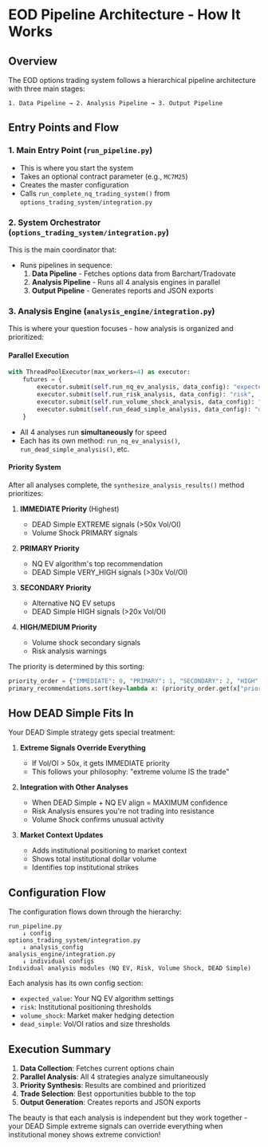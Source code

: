 # EOD Pipeline Architecture - How It Works

## Overview

The EOD options trading system follows a hierarchical pipeline architecture with three main stages:

```
1. Data Pipeline → 2. Analysis Pipeline → 3. Output Pipeline
```

## Entry Points and Flow

### 1. **Main Entry Point** (`run_pipeline.py`)
- This is where you start the system
- Takes an optional contract parameter (e.g., `MC7M25`)
- Creates the master configuration
- Calls `run_complete_nq_trading_system()` from `options_trading_system/integration.py`

### 2. **System Orchestrator** (`options_trading_system/integration.py`)
This is the main coordinator that:
- Runs pipelines in sequence:
  1. **Data Pipeline** - Fetches options data from Barchart/Tradovate
  2. **Analysis Pipeline** - Runs all 4 analysis engines in parallel
  3. **Output Pipeline** - Generates reports and JSON exports

### 3. **Analysis Engine** (`analysis_engine/integration.py`)
This is where your question focuses - how analysis is organized and prioritized:

#### Parallel Execution
```python
with ThreadPoolExecutor(max_workers=4) as executor:
    futures = {
        executor.submit(self.run_nq_ev_analysis, data_config): "expected_value",
        executor.submit(self.run_risk_analysis, data_config): "risk",
        executor.submit(self.run_volume_shock_analysis, data_config): "volume_shock",
        executor.submit(self.run_dead_simple_analysis, data_config): "dead_simple"
    }
```
- All 4 analyses run **simultaneously** for speed
- Each has its own method: `run_nq_ev_analysis()`, `run_dead_simple_analysis()`, etc.

#### Priority System
After all analyses complete, the `synthesize_analysis_results()` method prioritizes:

1. **IMMEDIATE Priority** (Highest)
   - DEAD Simple EXTREME signals (>50x Vol/OI)
   - Volume Shock PRIMARY signals

2. **PRIMARY Priority**
   - NQ EV algorithm's top recommendation
   - DEAD Simple VERY_HIGH signals (>30x Vol/OI)

3. **SECONDARY Priority**
   - Alternative NQ EV setups
   - DEAD Simple HIGH signals (>20x Vol/OI)

4. **HIGH/MEDIUM Priority**
   - Volume shock secondary signals
   - Risk analysis warnings

The priority is determined by this sorting:
```python
priority_order = {"IMMEDIATE": 0, "PRIMARY": 1, "SECONDARY": 2, "HIGH": 3, "MEDIUM": 4}
primary_recommendations.sort(key=lambda x: (priority_order.get(x["priority"], 999), -x.get("dollar_size", 0)))
```

## How DEAD Simple Fits In

Your DEAD Simple strategy gets special treatment:

1. **Extreme Signals Override Everything**
   - If Vol/OI > 50x, it gets IMMEDIATE priority
   - This follows your philosophy: "extreme volume IS the trade"

2. **Integration with Other Analyses**
   - When DEAD Simple + NQ EV align = MAXIMUM confidence
   - Risk Analysis ensures you're not trading into resistance
   - Volume Shock confirms unusual activity

3. **Market Context Updates**
   - Adds institutional positioning to market context
   - Shows total institutional dollar volume
   - Identifies top institutional strikes

## Configuration Flow

The configuration flows down through the hierarchy:

```
run_pipeline.py
    ↓ config
options_trading_system/integration.py
    ↓ analysis_config
analysis_engine/integration.py
    ↓ individual configs
Individual analysis modules (NQ EV, Risk, Volume Shock, DEAD Simple)
```

Each analysis has its own config section:
- `expected_value`: Your NQ EV algorithm settings
- `risk`: Institutional positioning thresholds
- `volume_shock`: Market maker hedging detection
- `dead_simple`: Vol/OI ratios and size thresholds

## Execution Summary

1. **Data Collection**: Fetches current options chain
2. **Parallel Analysis**: All 4 strategies analyze simultaneously
3. **Priority Synthesis**: Results are combined and prioritized
4. **Trade Selection**: Best opportunities bubble to the top
5. **Output Generation**: Creates reports and JSON exports

The beauty is that each analysis is independent but they work together - your DEAD Simple extreme signals can override everything when institutional money shows extreme conviction!
